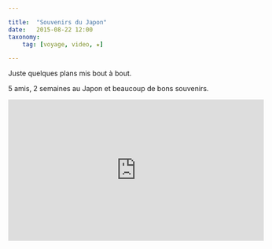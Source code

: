 ```yaml
---

title:  "Souvenirs du Japon"
date:   2015-08-22 12:00
taxonomy:
    tag: [voyage, video, ★]

---
```


Juste quelques plans mis bout à bout.

5 amis, 2 semaines au Japon et beaucoup de bons souvenirs.

<iframe src="https://player.vimeo.com/video/141591927" width="520" height="288" frameborder="0" webkitallowfullscreen="" mozallowfullscreen="" allowfullscreen=""></iframe>
